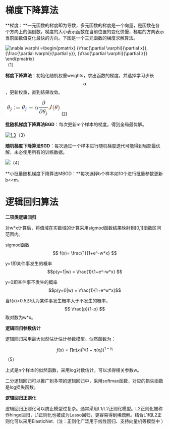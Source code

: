 # 梯度下降算法

**梯度：**一元函数的梯度即为导数，多元函数的梯度是一个向量，是函数在各个方向上的偏倒数。梯度的大小表示函数在当前位置的变化快慢，梯度的方向表示当前函数值变化最快的方向。下图是一个三元函数的梯度求解算法。

![](https://wikimedia.org/api/rest_v1/media/math/render/svg/c86221324a9d066ca28310ee772941748a5f370f "\nabla \varphi =\begin{pmatrix}
{\frac{\partial \varphi}{\partial x}},  
{\frac{\partial \varphi}{\partial y}}, 
{\frac{\partial \varphi}{\partial z}}
\end{pmatrix}")（1）

**梯度下降算法**：初始化随机权重weights，求出函数的梯度，并选择学习步长$$ \alpha $$，更新权重，直到结果收敛。

![](/assets/import_gd.png) \(2\)

**批随机梯度下降算法BGD**：每次更新m个样本的梯度，得到全局最优解。

[![](https://github.com/endymecy/spark-ml-source-analysis/raw/master/最优化算法/梯度下降/imgs/1.3.png "1.3")](https://github.com/endymecy/spark-ml-source-analysis/blob/master/最优化算法/梯度下降/imgs/1.3.png)（3）

**随机梯度下降算法SGD**：每次通过一个样本进行随机梯度迭代可能得到局部最优解，未必使用所有的训练数据。

![](http://upload-images.jianshu.io/upload_images/1825085-a08b3af9b8250e20.png?imageMogr2/auto-orient/strip|imageView2/2/w/1240)（4）

**小批量随机梯度下降算法MBGD：**每次选择b个样本如10个进行批量参数更新b&lt;&lt;m。

# 逻辑回归算法

**二项类逻辑回归**

对w\*x计算后，将值域在实数域的计算采用sigmod函数结果映射到\[0,1\]函数区间范围内。

sigmod函数 $$ f(x)= \frac{1}{1+e^-w*x} $$

y=1即某件事发生的概率$$p(y=1|w) = \frac{1}{1+e^-w*x} $$

y=0即某件事不发生的概率$$p(y=0|w) = \frac{1}{1+e^w*x}$$

当f\(x\)&gt;0.5即认为某件事发生概率大于不发生的概率，$$ \frac{p}{1-p} $$取对数为w\*x。

**逻辑回归参数估计**

逻辑回归采用最大似然估计估计参数模型。似然函数为：

$$f(x)= \prod \pi(x_i)^{y_i}(1-\pi(x_i))^{1-y_i}$$（5）

上式是n个样本的似然函数，采用log对数估计，可以求得相关参数w。

二分逻辑回归可以推广到多项的逻辑回归中，采用softmax函数，对应的损失函数是log损失函数。

**逻辑回归正则化**

逻辑回归正则化可以防止模型过复杂。通常采用L1/L2正则化模型。L2正则化被称作hinge回归，L1正则化也被成为Lasso回归，更容易得到稀疏解。结合L1和L2正则化可以采用ElasticNet.（注：正则化广泛用于线性回归、支持向量机等模型中 ）


